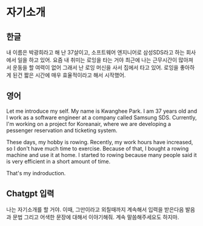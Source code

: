 # 자기소개
## 한글
내 이름은 박광희라고 해
난 37살이고, 소프트웨어 엔지니어로 삼성SDS라고 하는 회사에서 일을 하고 있어.
요즘 내 취미는 로잉을 타는 거야
최근에 나는 근무시간이 많아져서 운동을 할 여력이 없어
그래서 난 로잉 머신을 사서 집에서 타고 있어.
로잉을 좋아하게 된건 짧은 시간에 매우 효율적이라고 해서 시작했어.


## 영어
Let me introduce my self.
My name is Kwanghee Park. 
I am 37 years old and I work as a software engineer at a company called Samsung SDS.
Currently, I'm working on a project for Koreanair, 
where we are developing a pessenger reservation and ticketing system.

These days, my hobby is rowing. 
Recently, my work hours have increased, 
so I don't have much time to exercise. 
Because of that, I bought a rowing machine and use it at home. 
I started to rowing because many people said it is very efficient in a short amount of time.

That's my indroduction.

## Chatgpt 입력
나는 자기소개를 할 거야.
이때, 그만이라고 외칠때까지 계속해서 입력을 받은다음 발음과 문법 그리고 어색한 문장에 대해서 이야기해줘.
계속 말씀해주세요도 하지마.
